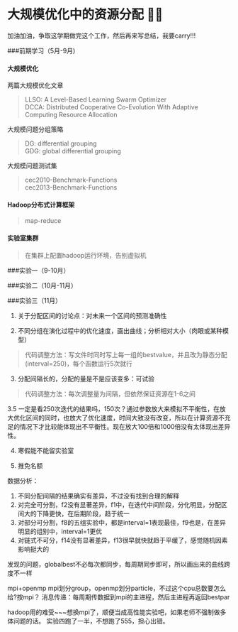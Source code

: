 <h1>大规模优化中的资源分配 🕵️‍♂️</h1>

加油加油，争取这学期做完这个工作，然后再来写总结，我要carry!!!

###前期学习（5月-9月)

#### 大规模优化
两篇大规模优化文章
> LLSO: A Level-Based Learning Swarm Optimizer  
> DCCA: Distributed Cooperative Co-Evolution With Adaptive Computing Resource Allocation 

大规模问题分组策略  
> DG: differential grouping   
> GDG: global differential grouping  

大规模问题测试集  
> cec2010-Benchmark-Functions  
> cec2013-Benchmark-Functions  

#### Hadoop分布式计算框架
> map-reduce  

#### 实验室集群
> 在集群上配置hadoop运行环境，告别虚拟机

###实验一（9-10月）

###实验二（10月-11月）

###实验三（11月）

<p style="display: none"> 
1.  Wilcoxon rank sum test：显著性检验
像文章一样绘一张表，并额外加一列记录best-worst-p-value
2. 这次实验把数据做的专业一点，均值、中位值、std、pvalue，使用python，都可以算的。
3. 对比放大参数部分与剩余部分的资源分布  

1. 关于分配区间的讨论点：对未来一个区间的预测准确性

2. 不同分组在演化过程中的优化速度，画出曲线；分析相对大小（肉眼或某种模型）  

> 代码调整方法：写文件时同时写上每一组的bestvalue，并且改为静态分配(interval=250)，每个函数运行5次就行

3. 分配间隔长的，分配的量是不是应该变多：可试验

> 代码调整方法：每次调整量为间隔，但依然保证资源在1-6之间

3.5 一定是看250次迭代的结果吗，150次？通过参数放大来模拟不平衡性，在放大优化区间的同时，也放大了优化速度，时间大致没有改变，所以在计算资源不充足的情况下才比较能体现出不平衡性。现在放大100倍和1000倍没有太体现出差异性。

4. 寒假能不能留实验室

5. 推免名额

数据分析：
1. 不同分配间隔的结果确实有差异，不过没有找到合理的解释
2. 对完全可分割，f2没有显著差异，f1中，在迭代中间阶段，分化明显，分配区间大的下降更快，在后期阶段，趋于统一
3. 对部分可分割，f8的五组实验中，都是interval=1表现最佳，f9也是，在差异明显的组别中，interval=1更优
4. 对链式不可分，f14没有显著差异，f13很早就快就趋于平缓了，感觉随机因素影响挺大的

发现的问题，globalbest不必每次都同步，每周期同步即可，所以画出来的曲线跨度不一样

mpi+openmp
mpi划分group，openmp划分particle，不过这个cpu总数要怎么给?按mpi？
消息传递：每周期传数据到mpi的主进程，然后主进程再返回bestpar

hadoop用的难受~~~想换mpi了，顺便当成高性能实验吧，如果老师不强制做多体问题的话。
实验四跑了一半，不想跑了555，担心出错。
</p>
